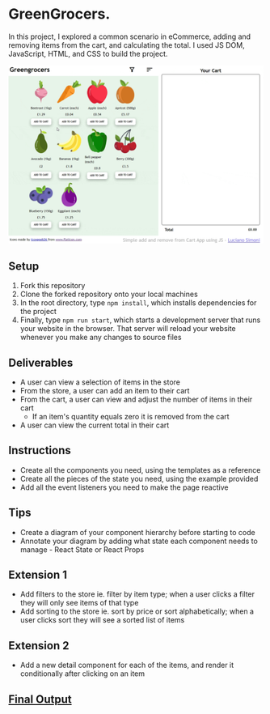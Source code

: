 # GreenGrocers.

In this project, I explored a common scenario in eCommerce, adding and removing items from the cart, and calculating the total. I used JS DOM, JavaScript, HTML, and CSS to build the project.

![Result](result.gif)

## Setup

1. Fork this repository
2. Clone the forked repository onto your local machines
3. In the root directory, type `npm install`, which installs dependencies for the project
4. Finally, type `npm run start`, which starts a development server that runs your website in the browser. That server will reload your website whenever you make any changes to source files

## Deliverables

- A user can view a selection of items in the store
- From the store, a user can add an item to their cart
- From the cart, a user can view and adjust the number of items in their cart
    - If an item's quantity equals zero it is removed from the cart
- A user can view the current total in their cart

## Instructions

- Create all the components you need, using the templates as a reference
- Create all the pieces of the state you need, using the example provided
- Add all the event listeners you need to make the page reactive

## Tips

- Create a diagram of your component hierarchy before starting to code
- Annotate your diagram by adding what state each component needs to manage - React State or React Props

## Extension 1

- Add filters to the store ie. filter by item type; when a user clicks a filter they will only see items of that type
- Add sorting to the store ie. sort by price or sort alphabetically; when a user clicks sort they will see a sorted list of items

## Extension 2

- Add a new detail component for each of the items, and render it conditionally after clicking on an item

## [Final Output](https://greengrocers-xi.vercel.app/)
